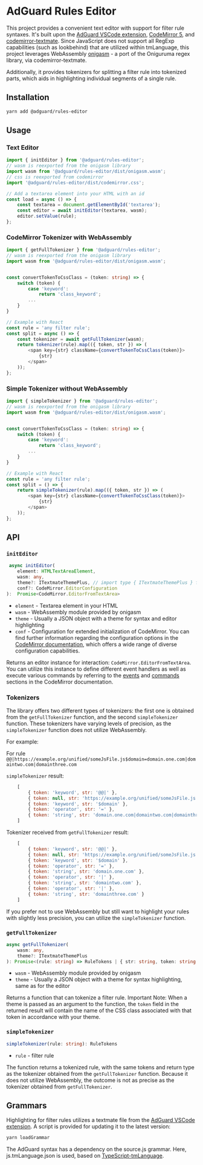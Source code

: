 # AdGuard Rules Editor

This project provides a convenient text editor with support for filter rule syntaxes. It's built upon the [AdGuard VSCode extension](https://github.com/AdguardTeam/VscodeAdblockSyntax), [CodeMirror 5](https://codemirror.net/5/), and [codemirror-textmate](https://github.com/zikaari/codemirror-textmate). Since JavaScript does not support all RegExp capabilities (such as lookbehind) that are utilized within tmLanguage, this project leverages WebAssembly [onigasm](https://github.com/zikaari/onigasm) - a port of the Oniguruma regex library, via codemirror-textmate.

Additionally, it provides tokenizers for splitting a filter rule into tokenized parts, which aids in highlighting individual segments of a single rule.

## Installation
```sh
yarn add @adguard/rules-editor
```

## Usage

### Text Editor

```js
import { initEditor } from '@adguard/rules-editor';
// wasm is reexported from the onigasm library
import wasm from '@adguard/rules-editor/dist/onigasm.wasm';
// css is reexported from codemirror
import '@adguard/rules-editor/dist/codemirror.css';

// Add a textarea element into your HTML with an id
const load = async () => {
    const textarea = document.getElementById('textarea');
    const editor = await initEditor(textarea, wasm);
    editor.setValue(rule);
};
```


### CodeMirror Tokenizer with WebAssembly
```typescript
import { getFullTokenizer } from '@adguard/rules-editor';
// wasm is reexported from the onigasm library
import wasm from '@adguard/rules-editor/dist/onigasm.wasm';


const convertTokenToCssClass = (token: string) => {
    switch (token) {
        case 'keyword':
            return 'class_keyword';
        ...
    }
}

// Example with React
const rule = 'any filter rule';
const split = async () => {
    const tokenizer = await getFullTokenizer(wasm);
    return tokenizer(rule).map(({ token, str }) => (
        <span key={str} className={convertTokenToCssClass(token)}>
            {str}
        </span>
    ));
};


```
### Simple Tokenizer without WebAssembly
```typescript
import { simpleTokenizer } from '@adguard/rules-editor';
// wasm is reexported from the onigasm library
import wasm from '@adguard/rules-editor/dist/onigasm.wasm';


const convertTokenToCssClass = (token: string) => {
    switch (token) {
        case 'keyword':
            return 'class_keyword';
        ...
    }
}

// Example with React
const rule = 'any filter rule';
const split = () => {
    return simpleTokenizer(rule).map(({ token, str }) => (
        <span key={str} className={convertTokenToCssClass(token)}>
            {str}
        </span>
    ));
};
```


## API

### `initEditor`

```typescript
 async initEditor(
    element: HTMLTextAreaElement,
    wasm: any,
    theme?: ITextmateThemePlus, // import type { ITextmateThemePlus } from 'codemirror-textmate';
    conf?: CodeMirror.EditorConfiguration
):  Promise<CodeMirror.EditorFromTextArea>
```
- `element` - Textarea element in your HTML
- `wasm` - WebAssembly module provided by onigasm
- `theme` - Usually a JSON object with a theme for syntax and editor highlighting
- `conf` - Configuration for extended initialization of CodeMirror. You can find further information regarding the configuration options in the [CodeMirror documentation](https://codemirror.net/5/doc/manual.html#option_extraKeys), which offers a wide range of diverse configuration capabilities.

Returns an editor instance for interaction: `CodeMirror.EditorFromTextArea`.
You can utilize this instance to define different event handlers as well as execute various commands by referring to the [events](https://codemirror.net/5/doc/manual.html#events) and [commands](https://codemirror.net/5/doc/manual.html#commands) sections in the CodeMirror documentation.

### Tokenizers

The library offers two different types of tokenizers: the first one is obtained from the `getFullTokenizer` function, and the second  `simpleTokenizer` function. These tokenizers have varying levels of precision, as the `simpleTokenizer` function does not utilize WebAssembly.

For example:

For rule `@@|https://example.org/unified/someJsFile.js$domain=domain.one.com|domaintwo.com|domainthree.com`

`simpleTokenizer` result:
```js
    [
        { token: 'keyword', str: '@@|' },
        { token: null, str: 'https://example.org/unified/someJsFile.js' },
        { token: 'keyword', str: '$domain' },
        { token: 'operator', str: '=' },
        { token: 'string', str: 'domain.one.com|domaintwo.com|domainthree.com' },
    ]
```
Tokenizer received from `getFullTokenizer` result:
```js
    [
        { token: 'keyword', str: '@@|' },
        { token: null, str: 'https://example.org/unified/someJsFile.js' },
        { token: 'keyword', str: '$domain' },
        { token: 'operator', str: '=' },
        { token: 'string', str: 'domain.one.com' },
        { token: 'operator', str: '|' },
        { token: 'string', str: 'domaintwo.com' },
        { token: 'operator', str: '|' },
        { token: 'string', str: 'domainthree.com' }
    ]
```

If you prefer not to use WebAssembly but still want to highlight your rules with slightly less precision, you can utilize the `simpleTokenizer` function.

### `getFullTokenizer`
```typescript
async getFullTokenizer(
    wasm: any,
    theme?: ITextmateThemePlus
): Promise<(rule: string) => RuleTokens | { str: string, token: string | null }[]>
```
- `wasm` - WebAssembly module provided by onigasm
- `theme` - Usually a JSON object with a theme for syntax highlighting, same as for the editor

Returns a function that can tokenize a filter rule.
Important Note: When a theme is passed as an argument to the function, the `token` field in the returned result will contain the name of the CSS class associated with that token in accordance with your theme.


### `simpleTokenizer`
```typescript
simpleTokenizer(rule: string): RuleTokens
```
- `rule` - filter rule

The function returns a tokenized rule, with the same tokens and return type as the tokenizer obtained from the `getFullTokenizer` function.
Because it does not utilize WebAssembly, the outcome is not as precise as the tokenizer obtained from `getFullTokenizer`.


## Grammars

Highlighting for filter rules utilizes a textmate file from the [AdGuard VSCode extension](https://github.com/AdguardTeam/VscodeAdblockSyntax/blob/master/syntaxes/adblock.yaml-tmlanguage). A script is provided for updating it to the latest version:
```sh
yarn loadGrammar 
```

The AdGuard syntax has a dependency on the source.js grammar. Here, js.tmLanguage.json is used, based on [TypeScript-tmLanguage](https://github.com/Microsoft/TypeScript-TmLanguage/blob/master/TypeScriptReact.tmLanguage).